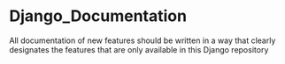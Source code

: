 # Django_Documentation
All documentation of new features should be written in a way that clearly designates the features that are only available in this Django repository
